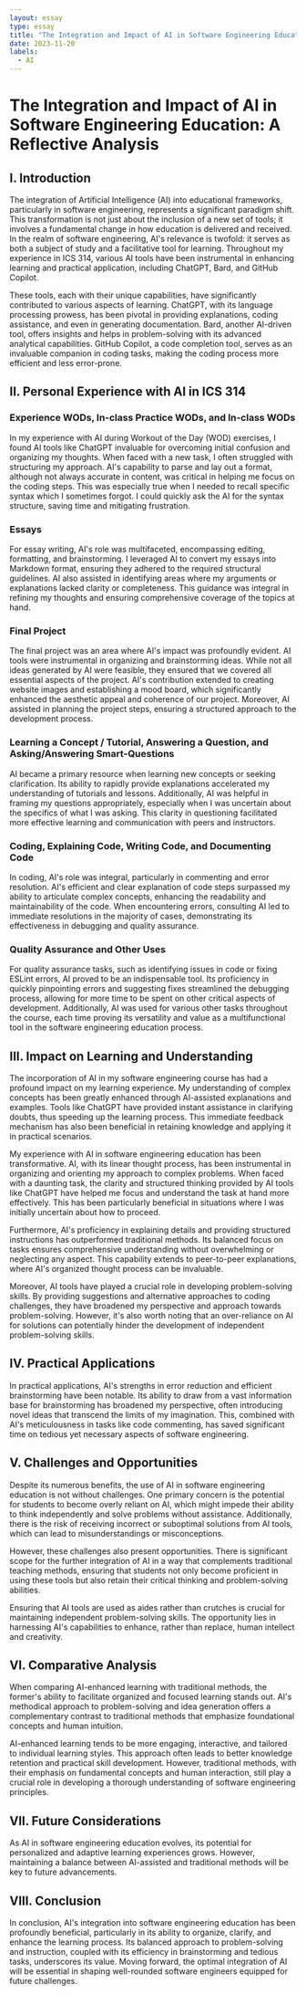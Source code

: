```yaml
---
layout: essay
type: essay
title: "The Integration and Impact of AI in Software Engineering Education"
date: 2023-11-20
labels:
  - AI
---
```


# The Integration and Impact of AI in Software Engineering Education: A Reflective Analysis

## I. Introduction

The integration of Artificial Intelligence (AI) into educational frameworks, particularly in software engineering, represents a significant paradigm shift. This transformation is not just about the inclusion of a new set of tools; it involves a fundamental change in how education is delivered and received. In the realm of software engineering, AI's relevance is twofold: it serves as both a subject of study and a facilitative tool for learning. Throughout my experience in ICS 314, various AI tools have been instrumental in enhancing learning and practical application, including ChatGPT, Bard, and GitHub Copilot.

These tools, each with their unique capabilities, have significantly contributed to various aspects of learning. ChatGPT, with its language processing prowess, has been pivotal in providing explanations, coding assistance, and even in generating documentation. Bard, another AI-driven tool, offers insights and helps in problem-solving with its advanced analytical capabilities. GitHub Copilot, a code completion tool, serves as an invaluable companion in coding tasks, making the coding process more efficient and less error-prone.

## II. Personal Experience with AI in ICS 314

### Experience WODs, In-class Practice WODs, and In-class WODs

In my experience with AI during Workout of the Day (WOD) exercises, I found AI tools like ChatGPT invaluable for overcoming initial confusion and organizing my thoughts. When faced with a new task, I often struggled with structuring my approach. AI's capability to parse and lay out a format, although not always accurate in content, was critical in helping me focus on the coding steps. This was especially true when I needed to recall specific syntax which I sometimes forgot. I could quickly ask the AI for the syntax structure, saving time and mitigating frustration.

### Essays

For essay writing, AI's role was multifaceted, encompassing editing, formatting, and brainstorming. I leveraged AI to convert my essays into Markdown format, ensuring they adhered to the required structural guidelines. AI also assisted in identifying areas where my arguments or explanations lacked clarity or completeness. This guidance was integral in refining my thoughts and ensuring comprehensive coverage of the topics at hand.

### Final Project

The final project was an area where AI's impact was profoundly evident. AI tools were instrumental in organizing and brainstorming ideas. While not all ideas generated by AI were feasible, they ensured that we covered all essential aspects of the project. AI's contribution extended to creating website images and establishing a mood board, which significantly enhanced the aesthetic appeal and coherence of our project. Moreover, AI assisted in planning the project steps, ensuring a structured approach to the development process.

### Learning a Concept / Tutorial, Answering a Question, and Asking/Answering Smart-Questions

AI became a primary resource when learning new concepts or seeking clarification. Its ability to rapidly provide explanations accelerated my understanding of tutorials and lessons. Additionally, AI was helpful in framing my questions appropriately, especially when I was uncertain about the specifics of what I was asking. This clarity in questioning facilitated more effective learning and communication with peers and instructors.

### Coding, Explaining Code, Writing Code, and Documenting Code

In coding, AI's role was integral, particularly in commenting and error resolution. AI's efficient and clear explanation of code steps surpassed my ability to articulate complex concepts, enhancing the readability and maintainability of the code. When encountering errors, consulting AI led to immediate resolutions in the majority of cases, demonstrating its effectiveness in debugging and quality assurance.

### Quality Assurance and Other Uses

For quality assurance tasks, such as identifying issues in code or fixing ESLint errors, AI proved to be an indispensable tool. Its proficiency in quickly pinpointing errors and suggesting fixes streamlined the debugging process, allowing for more time to be spent on other critical aspects of development. Additionally, AI was used for various other tasks throughout the course, each time proving its versatility and value as a multifunctional tool in the software engineering education process.

## III. Impact on Learning and Understanding

The incorporation of AI in my software engineering course has had a profound impact on my learning experience. My understanding of complex concepts has been greatly enhanced through AI-assisted explanations and examples. Tools like ChatGPT have provided instant assistance in clarifying doubts, thus speeding up the learning process. This immediate feedback mechanism has also been beneficial in retaining knowledge and applying it in practical scenarios.

My experience with AI in software engineering education has been transformative. AI, with its linear thought process, has been instrumental in organizing and orienting my approach to complex problems. When faced with a daunting task, the clarity and structured thinking provided by AI tools like ChatGPT have helped me focus and understand the task at hand more effectively. This has been particularly beneficial in situations where I was initially uncertain about how to proceed.

Furthermore, AI's proficiency in explaining details and providing structured instructions has outperformed traditional methods. Its balanced focus on tasks ensures comprehensive understanding without overwhelming or neglecting any aspect. This capability extends to peer-to-peer explanations, where AI's organized thought process can be invaluable.

Moreover, AI tools have played a crucial role in developing problem-solving skills. By providing suggestions and alternative approaches to coding challenges, they have broadened my perspective and approach towards problem-solving. However, it's also worth noting that an over-reliance on AI for solutions can potentially hinder the development of independent problem-solving skills.

## IV. Practical Applications

In practical applications, AI's strengths in error reduction and efficient brainstorming have been notable. Its ability to draw from a vast information base for brainstorming has broadened my perspective, often introducing novel ideas that transcend the limits of my imagination. This, combined with AI's meticulousness in tasks like code commenting, has saved significant time on tedious yet necessary aspects of software engineering.

## V. Challenges and Opportunities

Despite its numerous benefits, the use of AI in software engineering education is not without challenges. One primary concern is the potential for students to become overly reliant on AI, which might impede their ability to think independently and solve problems without assistance. Additionally, there is the risk of receiving incorrect or suboptimal solutions from AI tools, which can lead to misunderstandings or misconceptions.

However, these challenges also present opportunities. There is significant scope for the further integration of AI in a way that complements traditional teaching methods, ensuring that students not only become proficient in using these tools but also retain their critical thinking and problem-solving abilities.

Ensuring that AI tools are used as aides rather than crutches is crucial for maintaining independent problem-solving skills. The opportunity lies in harnessing AI's capabilities to enhance, rather than replace, human intellect and creativity.

## VI. Comparative Analysis

When comparing AI-enhanced learning with traditional methods, the former's ability to facilitate organized and focused learning stands out. AI's methodical approach to problem-solving and idea generation offers a complementary contrast to traditional methods that emphasize foundational concepts and human intuition.

AI-enhanced learning tends to be more engaging, interactive, and tailored to individual learning styles. This approach often leads to better knowledge retention and practical skill development. However, traditional methods, with their emphasis on fundamental concepts and human interaction, still play a crucial role in developing a thorough understanding of software engineering principles.

## VII. Future Considerations

As AI in software engineering education evolves, its potential for personalized and adaptive learning experiences grows. However, maintaining a balance between AI-assisted and traditional methods will be key to future advancements.

## VIII. Conclusion

In conclusion, AI's integration into software engineering education has been profoundly beneficial, particularly in its ability to organize, clarify, and enhance the learning process. Its balanced approach to problem-solving and instruction, coupled with its efficiency in brainstorming and tedious tasks, underscores its value. Moving forward, the optimal integration of AI will be essential in shaping well-rounded software engineers equipped for future challenges.
